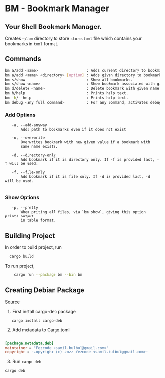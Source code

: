 # BM - Bookmark Manager
## Your Shell Bookmark Manager.

Creates `~/.bm` directory to store `store.toml` file which contains your bookmarks in
`toml` format.

## Commands

```bash
bm a/add <name>                      : Adds current directory to bookmarks.
bm a/add <name> <directory> [option] : Adds given directory to bookmarks.
bm s/show                            : Show all bookmarks.
bm s/show <name>                     : Show bookmark associated with given name.
bm d/delete <name>                   : Delete bookmark with given name.
bm h/help                            : Prints help text.
bm -h/--help                         : Prints help text.
bm debug <any full command>          : For any command, activates debug mode, if any debug prints are available.
```

### Add Options
```
   -a, --add-anyway
       Adds path to bookmarks even if it does not exist
   
   -o, --overwrite
       Overwrites bookmark with new given value if a bookmark with
       same name exists.
       
   -d, --directory-only
       Add bookmark if it is directory only. If -f is provided last, -f will be used.
       
   -f, --file-only 
       Add bookmark if it is file only. If -d is provided last, -d will be used.
       
```

### Show Options

```
   -p, --pretty
       When priting all files, via `bm show`, giving this option prints output
       in table format.
```

## Building Project

In order to build project, run

```bash
  cargo build
```

To run project,

```bash
    cargo run --package bm --bin bm
```

## Creating Debian Package
[Source](https://blog.karmacomputing.co.uk/how-to-create-deb-package-from-rust/)
1. First install cargo-deb package 
```bash
   cargo install cargo-deb 
```

2. Add metadata to Cargo.toml
```toml

[package.metadata.deb]
maintainer = "Fezcode <samil.bulbul@gmail.com>"
copyright = "Copyright (c) 2022 fezcode <samil.bulbul@gmail.com>"

```

3. Run `cargo deb`
```
cargo deb
```